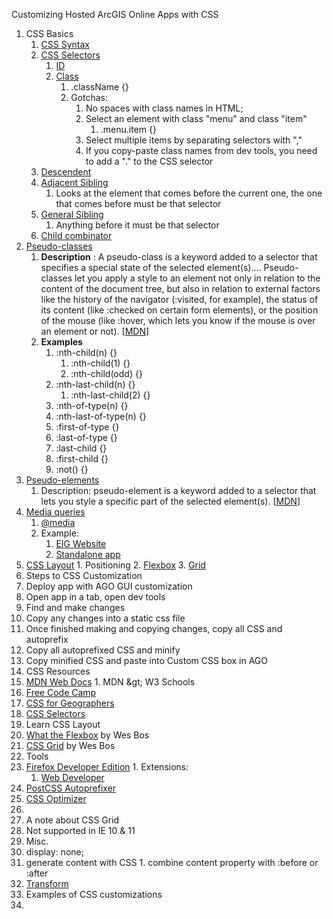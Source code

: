 Customizing Hosted ArcGIS Online Apps with CSS

1. CSS Basics
    1. [CSS Syntax](https://developer.mozilla.org/en-US/docs/Web/CSS/Syntax)
    2. [CSS Selectors](https://developer.mozilla.org/en-US/docs/Web/CSS/CSS_Selectors)
        1. [ID](https://developer.mozilla.org/en-US/docs/Web/CSS/ID_selectors)
        2. [Class](https://developer.mozilla.org/en-US/docs/Web/CSS/Class_selectors)
            1. .className {}
            2. Gotchas:
                1. No spaces with class names in HTML;
                2. Select an element with class &quot;menu&quot; and class &quot;item&quot;
                    1. .menu.item {}
                3. Select multiple items by separating selectors with &quot;,&quot;
                4. If you copy-paste class names from dev tools, you need to add a  &quot;.&quot; to the CSS selector
    3. [Descendent](https://developer.mozilla.org/en-US/docs/Web/CSS/Descendant_combinator)
    4. [Adjacent Sibling](https://developer.mozilla.org/en-US/docs/Web/CSS/Adjacent_sibling_combinator)
        1. Looks at the element that comes before the current one, the one that comes before must be that selector
    5. [General Sibling](https://developer.mozilla.org/en-US/docs/Web/CSS/General_sibling_combinator)
        1. Anything before it must be that selector
    6. [Child combinator](https://developer.mozilla.org/en-US/docs/Web/CSS/Child_combinator)
  3. [Pseudo-classes](https://developer.mozilla.org/en-US/docs/Web/CSS/Pseudo-classes)
      1. **Description** : A pseudo-class is a keyword added to a selector that specifies a special state of the selected element(s)…. Pseudo-classes let you apply a style to an element not only in relation to the content of the document tree, but also in relation to external factors like the history of the navigator (:visited, for example), the status of its content (like :checked on certain form elements), or the position of the mouse (like :hover, which lets you know if the mouse is over an element or not). [[MDN](https://developer.mozilla.org/en-US/docs/Web/CSS/Pseudo-classes)]
      2. **Examples**
          1. :nth-child(n) {}
              1. :nth-child(1) {}
              2. :nth-child(odd) {}
          2. :nth-last-child(n) {}
              1. :nth-last-child(2) {}
          3. :nth-of-type(n) {}
          4. :nth-last-of-type(n) {}
          5. :first-of-type {}
          6. :last-of-type {}
          7. :last-child {}
          8. :first-child {}
          9. :not() {}
  4. [Pseudo-elements](https://developer.mozilla.org/en-US/docs/Web/CSS/Pseudo-elements)
      1. Description: pseudo-element is a keyword added to a selector that lets you style a specific part of the selected element(s). [[MDN](https://developer.mozilla.org/en-US/docs/Web/CSS/Pseudo-elements)]
  5. [Media queries](https://developer.mozilla.org/en-US/docs/Web/CSS/Media_Queries)
        1. [@media](https://developer.mozilla.org/en-US/docs/Web/CSS/@media)
        2. Example:
              1. [EIG Website](https://eig.org/opportunityzones)
              2. [Standalone app](https://esrimedia.maps.arcgis.com/apps/View/index.html?appid=77f3cad12b6c4bffb816332544f04542)
  6. [CSS Layout](https://developer.mozilla.org/en-US/docs/Learn/CSS/CSS_layout)
    1. Positioning
    2. [Flexbox](https://developer.mozilla.org/en-US/docs/Learn/CSS/CSS_layout/Flexbox)
    3. [Grid](https://developer.mozilla.org/en-US/docs/Learn/CSS/CSS_layout/Grids)
2. Steps to CSS Customization
  1. Deploy app with AGO GUI customization
  2. Open app in a tab, open dev tools
  3. Find and make changes
  4. Copy any changes into a static css file
  5. Once finished making and copying changes, copy all CSS and autoprefix
  6. Copy all autoprefixed CSS and minify
  7. Copy minified CSS and paste into Custom CSS box in AGO
3. CSS Resources
  1. [MDN Web Docs](https://developer.mozilla.org/en-US/docs/Web/CSS)
    1. MDN \&gt; W3 Schools
  2. [Free Code Camp](https://www.freecodecamp.org/)
  3. [CSS for Geographers](http://patrickarlt.com/dev-summit-2019-talks/css-for-geographers/#/)
  4. [CSS Selectors](https://learn.shayhowe.com/advanced-html-css/complex-selectors/)
4. Learn CSS Layout
  1. [What the Flexbox](https://flexbox.io/) by Wes Bos
  2. [CSS Grid](https://cssgrid.io/) by Wes Bos
5. Tools
  1. [Firefox Developer Edition](https://www.mozilla.org/en-US/firefox/developer/)
    1. Extensions:
      1. [Web Developer](https://addons.mozilla.org/en-US/firefox/addon/web-developer/)
  2. [PostCSS Autoprefixer](https://github.com/postcss/autoprefixer)
  3. [CSS Optimizer](https://github.com/css/csso)
  4.
6. A note about CSS Grid
  1. Not supported in IE 10 &amp; 11
7. Misc.
  1. display: none;
  2. generate content with CSS
    1. combine content property with :before or :after
  3. [Transform](https://esrimedia.maps.arcgis.com/home/item.html?id=94d6fb566dbc4fbdae4ac59656ac56ca)
8. Examples of CSS customizations
  1.
